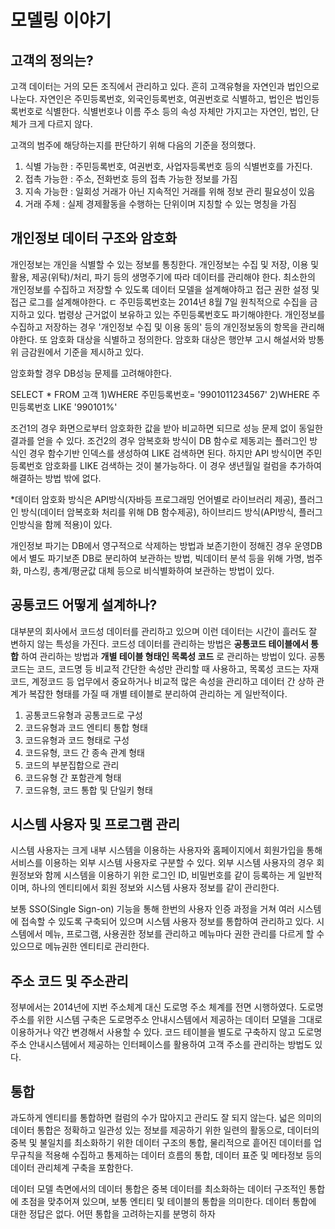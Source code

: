 # 모델링 이야기
## 고객의 정의는?
고객 데이터는 거의 모든 조직에서 관리하고 있다. 흔히 고객유형을 자연인과 법인으로 나눈다. 자연인은 주민등록번호, 외국인등록번호, 여권번호로 식별하고, 법인은 법인등록번호로 식별한다. 식별번호나 이름 주소 등의 속성 자체만 가지고는 자연인, 법인, 단체가 크게 다르지 않다.

고객의 범주에 해당하는지를 판단하기 위해 다음의 기준을 정의했다.
1) 식별 가능한 : 주민등록번호, 여권번호, 사업자등록번호 등의 식별번호를 가진다.
2) 접촉 가능한 : 주소, 전화번호 등의 접촉 가능한 정보를 가짐
3) 지속 가능한 : 일회성 거래가 아닌 지속적인 거래를 위해 정보 관리 필요성이 있음
4) 거래 주체 : 실제 경제활동을 수행하는 단위이며 지칭할 수 있는 명칭을 가짐

## 개인정보 데이터 구조와 암호화
개인정보는 개인을 식별할 수 있는 정보를 통칭한다. 개인정보는 수집 및 저장, 이용 및 활용, 제공(위탁)/처리, 파기 등의 생명주기에 따라 데이터를 관리해야 한다. 최소한의 개인정보를 수집하고 저장할 수 있도록 데이터 모델을 설계해야하고 접근 권한 설정 및 접근 로그를 설계해야한다.
ㄷ
주민등록번호는 2014년 8월 7일 원칙적으로 수집을 금지하고 있다. 법령상 근거없이 보유하고 있는 주민등록번호도 파기해야한다. 개인정보를 수집하고 저장하는 경우 '개인정보 수집 및 이용 동의' 등의 개인정보동의 항목을 관리해야한다. 또 암호화 대상을 식별하고 정의한다. 암호화 대상은 행안부 고시 해설서와 방통위 금감원에서 기준을 제시하고 있다.

암호화할 경우 DB성능 문제를 고려해야한다. 

SELECT * FROM 고객 1)WHERE 주민등록번호= '9901011234567' 2)WHERE 주민등록번호 LIKE '990101%' 

조건1의 경우 화면으로부터 암호화한 값을 받아 비교하면 되므로 성능 문제 없이 동일한 결과를 얻을 수 있다. 조건2의 경우 암복호화 방식이 DB 함수로 제동괴는 플러그인 방식인 경우 함수기반 인덱스를 생성하여 LIKE 검색하면 된다. 하지만 API 방식이면 주민등록번호 암호화를 LIKE 검색하는 것이 불가능하다. 이 경우 생년월일 컬럼을 추가하여 해결하는 방법 밖에 없다.

*데이터 암호화 방식은 API방식(자바등 프로그래밍 언어별로 라이브러리 제공), 플러그인 방식(데이터 암복호화 처리를 위해 DB 함수제공), 하이브리드 방식(API방식, 플러그인방식을 함께 적용)이 있다. 

개인정보 파기는 DB에서 영구적으로 삭제하는 방법과 보존기한이 정해진 경우 운영DB에서 별도 파기보존 DB로 분리하여 보관하는 방법, 빅데이터 분석 등을 위해 가명, 범주화, 마스킹, 총계/평균값 대체 등으로 비식별화하여 보관하는 방법이 있다.

## 공통코드 어떻게 설계하나?
대부분의 회사에서 코드성 데이터를 관리하고 있으며 이런 데이터는 시간이 흘러도 잘 변하지 않는 특성을 가진다. 코드성 데이터를 관리하는 방법은 __공통코드 테이블에서 통합__ 하여 관리하는 방법과 __개별 테이블 형태인 목록성 코드__ 로 관리하는 방법이 있다. 공통코드는 코드, 코드명 등 비교적 간단한 속성만 관리할 때 사용하고, 목록성 코드는 자재코드, 계정코드 등 업무에서 중요하거나 비교적 많은 속성을 관리하고 데이터 간 상하 관계가 복잡한 형태를 가질 때 개별 테이블로 분리하여 관리하는 게 일반적이다.

1) 공통코드유형과 공통코드로 구성
2) 코드유형과 코드 엔티티 통합 형태
3) 코드유형과 코드 형태로 구성
4) 코드유형, 코드 간 종속 관계 형태
5) 코드의 부분집합으로 관리
6) 코드유형 간 포함관계 형태
7) 코드유형, 코드 통합 및 단일키 형태

## 시스템 사용자 및 프로그램 관리
시스템 사용자는 크게 내부 시스템을 이용하는 사용자와 홈페이지에서 회원가입을 통해 서비스를 이용하는 외부 시스템 사용자로 구분할 수 있다. 외부 시스템 사용자의 경우 회원정보와 함께 시스템을 이용하기 위한 로그인 ID, 비밀번호를 같이 등록하는 게 일반적이며, 하나의 엔티티에서 회원 정보와 시스템 사용자 정보를 같이 관리한다.

보통 SSO(Single Sign-on) 기능을 통해 한번의 사용자 인증 과정을 거쳐 여러 시스템에 접속할 수 있도록 구축되어 있으며 시스템 사용자 정보를 통합하여 관리하고 있다. 시스템에서 메뉴, 프로그램, 사용권한 정보를 관리하고 메뉴마다 권한 관리를 다르게 할 수 있으므로 메뉴권한 엔티티로 관리한다.

## 주소 코드 및 주소관리
정부에서는 2014년에 지번 주소체계 대신 도로명 주소 체계를 전면 시행하였다. 도로명 주소를 위한 시스템 구축은 도로명주소 안내시스템에서 제공하는 데이터 모델을 그대로 이용하거나 약간 변경해서 사용할 수 있다. 코드 테이블을 별도로 구축하지 않고 도로명주소 안내시스템에서 제공하는 인터페이스를 활용하여 고객 주소를 관리하는 방법도 있다.

## 통합
과도하게 엔티티를 통합하면 컬럼의 수가 많아지고 관리도 잘 되지 않는다. 넓은 의미의 데이터 통합은 정확하고 일관성 있는 정보를 제공하기 위한 일련의 활동으로, 데이터의 중복 및 불일치를 최소화하기 위한 데이터 구조의 통합, 물리적으로 흩어진 데이터를 업무규칙을 적용해 수집하고 통제하는 데이터 흐름의 통합, 데이터 표준 및 메타정보 등의 데이터 관리체계 구축을 포함한다.

데이터 모델 측면에서의 데이터 통합은 중복 데이터를 최소화하는 데이터 구조적인 통합에 초점을 맞추어져 있으며, 보통 엔티티 및 테이블의 통합을 의미한다. 데이터 통합에 대한 정답은 없다. 어떤 통합을 고려하는지를 분명히 하자